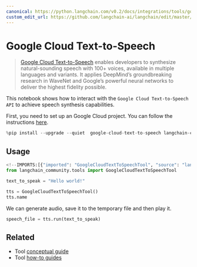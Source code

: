 ```yaml
---
canonical: https://python.langchain.com/v0.2/docs/integrations/tools/google_cloud_texttospeech/
custom_edit_url: https://github.com/langchain-ai/langchain/edit/master/docs/docs/integrations/tools/google_cloud_texttospeech.ipynb
---
```


# Google Cloud Text-to-Speech

>[Google Cloud Text-to-Speech](https://cloud.google.com/text-to-speech) enables developers to synthesize natural-sounding speech with 100+ voices, available in multiple languages and variants. It applies DeepMind’s groundbreaking research in WaveNet and Google’s powerful neural networks to deliver the highest fidelity possible.

This notebook shows how to interact with the `Google Cloud Text-to-Speech API` to achieve speech synthesis capabilities.

First, you need to set up an Google Cloud project. You can follow the instructions [here](https://cloud.google.com/text-to-speech/docs/before-you-begin).


```python
%pip install --upgrade --quiet  google-cloud-text-to-speech langchain-community
```

## Usage


```python
<!--IMPORTS:[{"imported": "GoogleCloudTextToSpeechTool", "source": "langchain_community.tools", "docs": "https://api.python.langchain.com/en/latest/tools/langchain_community.tools.google_cloud.texttospeech.GoogleCloudTextToSpeechTool.html", "title": "Google Cloud Text-to-Speech"}]-->
from langchain_community.tools import GoogleCloudTextToSpeechTool

text_to_speak = "Hello world!"

tts = GoogleCloudTextToSpeechTool()
tts.name
```

We can generate audio, save it to the temporary file and then play it.


```python
speech_file = tts.run(text_to_speak)
```


## Related

- Tool [conceptual guide](/docs/concepts/#tools)
- Tool [how-to guides](/docs/how_to/#tools)